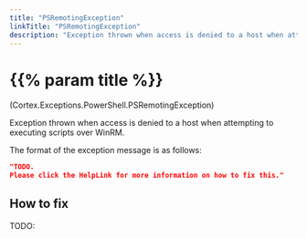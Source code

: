 ```yaml
---
title: "PSRemotingException"
linkTitle: "PSRemotingException"
description: "Exception thrown when access is denied to a host when attempting to executing scripts over WinRM."
---
```


# {{% param title %}}

<p class="namespace">(Cortex.Exceptions.PowerShell.PSRemotingException)</p>

Exception thrown when access is denied to a host when attempting to executing scripts over WinRM.

The format of the exception message is as follows:

```json
"TODO.
Please click the HelpLink for more information on how to fix this."
```

## How to fix

TODO:
